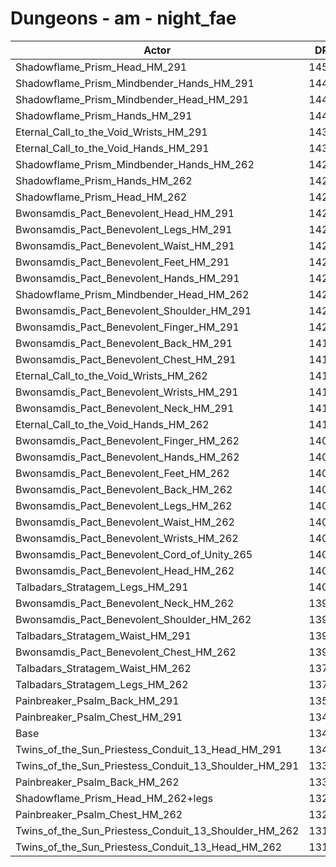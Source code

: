# Dungeons - am - night_fae
| Actor | DPS | Increase |
|---|:---:|:---:|
|Shadowflame_Prism_Head_HM_291|14506|7.61%|
|Shadowflame_Prism_Mindbender_Hands_HM_291|14483|7.44%|
|Shadowflame_Prism_Mindbender_Head_HM_291|14478|7.40%|
|Shadowflame_Prism_Hands_HM_291|14470|7.34%|
|Eternal_Call_to_the_Void_Wrists_HM_291|14317|6.21%|
|Eternal_Call_to_the_Void_Hands_HM_291|14315|6.19%|
|Shadowflame_Prism_Mindbender_Hands_HM_262|14265|5.82%|
|Shadowflame_Prism_Hands_HM_262|14259|5.78%|
|Shadowflame_Prism_Head_HM_262|14257|5.76%|
|Bwonsamdis_Pact_Benevolent_Head_HM_291|14256|5.76%|
|Bwonsamdis_Pact_Benevolent_Legs_HM_291|14254|5.74%|
|Bwonsamdis_Pact_Benevolent_Waist_HM_291|14244|5.67%|
|Bwonsamdis_Pact_Benevolent_Feet_HM_291|14241|5.65%|
|Bwonsamdis_Pact_Benevolent_Hands_HM_291|14234|5.59%|
|Shadowflame_Prism_Mindbender_Head_HM_262|14226|5.53%|
|Bwonsamdis_Pact_Benevolent_Shoulder_HM_291|14208|5.40%|
|Bwonsamdis_Pact_Benevolent_Finger_HM_291|14204|5.37%|
|Bwonsamdis_Pact_Benevolent_Back_HM_291|14185|5.23%|
|Bwonsamdis_Pact_Benevolent_Chest_HM_291|14178|5.18%|
|Eternal_Call_to_the_Void_Wrists_HM_262|14176|5.16%|
|Bwonsamdis_Pact_Benevolent_Wrists_HM_291|14168|5.10%|
|Bwonsamdis_Pact_Benevolent_Neck_HM_291|14120|4.75%|
|Eternal_Call_to_the_Void_Hands_HM_262|14117|4.73%|
|Bwonsamdis_Pact_Benevolent_Finger_HM_262|14055|4.27%|
|Bwonsamdis_Pact_Benevolent_Hands_HM_262|14043|4.18%|
|Bwonsamdis_Pact_Benevolent_Feet_HM_262|14034|4.11%|
|Bwonsamdis_Pact_Benevolent_Back_HM_262|14028|4.07%|
|Bwonsamdis_Pact_Benevolent_Legs_HM_262|14025|4.04%|
|Bwonsamdis_Pact_Benevolent_Waist_HM_262|14025|4.04%|
|Bwonsamdis_Pact_Benevolent_Wrists_HM_262|14022|4.02%|
|Bwonsamdis_Pact_Benevolent_Cord_of_Unity_265|14012|3.95%|
|Bwonsamdis_Pact_Benevolent_Head_HM_262|14004|3.89%|
|Talbadars_Stratagem_Legs_HM_291|14001|3.86%|
|Bwonsamdis_Pact_Benevolent_Neck_HM_262|13997|3.84%|
|Bwonsamdis_Pact_Benevolent_Shoulder_HM_262|13992|3.80%|
|Talbadars_Stratagem_Waist_HM_291|13973|3.66%|
|Bwonsamdis_Pact_Benevolent_Chest_HM_262|13936|3.38%|
|Talbadars_Stratagem_Waist_HM_262|13759|2.07%|
|Talbadars_Stratagem_Legs_HM_262|13752|2.02%|
|Painbreaker_Psalm_Back_HM_291|13563|0.62%|
|Painbreaker_Psalm_Chest_HM_291|13494|0.10%|
|Base|13480|0.00%|
|Twins_of_the_Sun_Priestess_Conduit_13_Head_HM_291|13427|-0.39%|
|Twins_of_the_Sun_Priestess_Conduit_13_Shoulder_HM_291|13397|-0.62%|
|Painbreaker_Psalm_Back_HM_262|13394|-0.64%|
|Shadowflame_Prism_Head_HM_262+legs|13297|-1.36%|
|Painbreaker_Psalm_Chest_HM_262|13263|-1.61%|
|Twins_of_the_Sun_Priestess_Conduit_13_Shoulder_HM_262|13198|-2.09%|
|Twins_of_the_Sun_Priestess_Conduit_13_Head_HM_262|13179|-2.23%|
